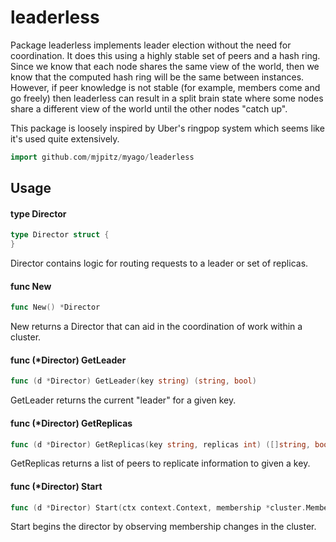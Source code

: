 # leaderless

Package leaderless implements leader election without the need for coordination.
It does this using a highly stable set of peers and a hash ring. Since we know
that each node shares the same view of the world, then we know that the computed
hash ring will be the same between instances. However, if peer knowledge is not
stable (for example, members come and go freely) then leaderless can result in a
split brain state where some nodes share a different view of the world until the
other nodes "catch up".

This package is loosely inspired by Uber's ringpop system which seems like it's
used quite extensively.

```go
import github.com/mjpitz/myago/leaderless
```

## Usage

#### type Director

```go
type Director struct {
}
```

Director contains logic for routing requests to a leader or set of replicas.

#### func New

```go
func New() *Director
```

New returns a Director that can aid in the coordination of work within a
cluster.

#### func (\*Director) GetLeader

```go
func (d *Director) GetLeader(key string) (string, bool)
```

GetLeader returns the current "leader" for a given key.

#### func (\*Director) GetReplicas

```go
func (d *Director) GetReplicas(key string, replicas int) ([]string, bool)
```

GetReplicas returns a list of peers to replicate information to given a key.

#### func (\*Director) Start

```go
func (d *Director) Start(ctx context.Context, membership *cluster.Membership) error
```

Start begins the director by observing membership changes in the cluster.

